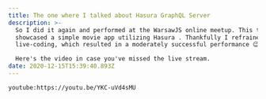 ```yaml
---
title: The one where I talked about Hasura GraphQL Server
description: >-
  So I did it again and performed at the WarsawJS online meetup. This time I
  showcased a simple movie app utilizing Hasura . Thankfully I refrained from
  live-coding, which resulted in a moderately successful performance 😉

  Here's the video in case you've missed the live stream.
date: 2020-12-15T15:39:40.893Z
---
```

`youtube:https://youtu.be/YKC-uVd4sMU`